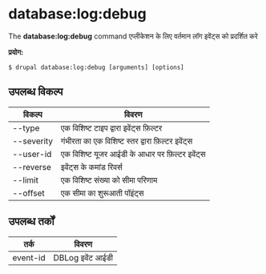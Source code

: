 # database:log:debug
The **database:log:debug** command एप्लीकेशन के लिए वर्तमान लॉग इवेंट्स को प्रदर्शित करे

**प्रयोग:**
```
$ drupal database:log:debug [arguments] [options] 
```

## उपलब्ध विकल्प
विकल्प | विवरण
-------|-------------
--type | एक विशिष्ट टाइप द्वारा इवेंट्स फ़िल्टर
--severity | गंभीरता का एक विशिष्ट स्तर द्वारा फ़िल्टर इवेंट्स
--user-id | एक विशिष्ट यूजर आईडी के आधार पर फ़िल्टर इवेंट्स
--reverse | इवेंट्स के कमांड रिवर्स
--limit | एक विशिष्ट संख्या को सीमा परिणाम
--offset | एक सीमा का शुरूआती पॉइंट्स

## उपलब्ध तर्कों  
तर्क | विवरण
---------|-------------
event-id | DBLog इवेंट आईडी
